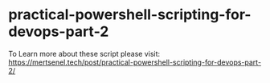 # practical-powershell-scripting-for-devops-part-2

To Learn more about these script please visit: <https://mertsenel.tech/post/practical-powershell-scripting-for-devops-part-2/>
